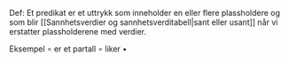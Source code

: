 Def:
Et predikat er et uttrykk som inneholder en eller flere plassholdere og som blir [[Sannhetsverdier og sannhetsverditabell|sant eller usant]] når vi erstatter plassholderene med verdier.

Eksempel
$\circ$ er et partall
$\circ$ liker $\bullet$ 